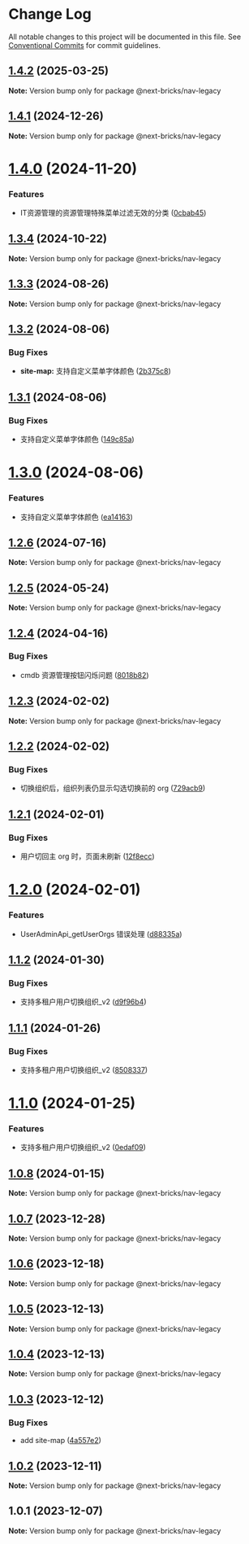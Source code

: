 # Change Log

All notable changes to this project will be documented in this file.
See [Conventional Commits](https://conventionalcommits.org) for commit guidelines.

## [1.4.2](https://github.com/easyops-cn/next-basics/compare/@next-bricks/nav-legacy@1.4.1...@next-bricks/nav-legacy@1.4.2) (2025-03-25)

**Note:** Version bump only for package @next-bricks/nav-legacy





## [1.4.1](https://github.com/easyops-cn/next-basics/compare/@next-bricks/nav-legacy@1.4.0...@next-bricks/nav-legacy@1.4.1) (2024-12-26)

**Note:** Version bump only for package @next-bricks/nav-legacy





# [1.4.0](https://github.com/easyops-cn/next-basics/compare/@next-bricks/nav-legacy@1.3.4...@next-bricks/nav-legacy@1.4.0) (2024-11-20)


### Features

* IT资源管理的资源管理特殊菜单过滤无效的分类 ([0cbab45](https://github.com/easyops-cn/next-basics/commit/0cbab4539991c32e7d5ead4e00d9af33fba3d899))





## [1.3.4](https://github.com/easyops-cn/next-basics/compare/@next-bricks/nav-legacy@1.3.3...@next-bricks/nav-legacy@1.3.4) (2024-10-22)

**Note:** Version bump only for package @next-bricks/nav-legacy





## [1.3.3](https://github.com/easyops-cn/next-basics/compare/@next-bricks/nav-legacy@1.3.2...@next-bricks/nav-legacy@1.3.3) (2024-08-26)

**Note:** Version bump only for package @next-bricks/nav-legacy

## [1.3.2](https://github.com/easyops-cn/next-basics/compare/@next-bricks/nav-legacy@1.3.1...@next-bricks/nav-legacy@1.3.2) (2024-08-06)

### Bug Fixes

- **site-map:** 支持自定义菜单字体颜色 ([2b375c8](https://github.com/easyops-cn/next-basics/commit/2b375c8f66e1234de52b29c2821b1cae2f00b7bd))

## [1.3.1](https://github.com/easyops-cn/next-basics/compare/@next-bricks/nav-legacy@1.3.0...@next-bricks/nav-legacy@1.3.1) (2024-08-06)

### Bug Fixes

- 支持自定义菜单字体颜色 ([149c85a](https://github.com/easyops-cn/next-basics/commit/149c85a1df34e17917c79d800892f8fbe6c354ff))

# [1.3.0](https://github.com/easyops-cn/next-basics/compare/@next-bricks/nav-legacy@1.2.6...@next-bricks/nav-legacy@1.3.0) (2024-08-06)

### Features

- 支持自定义菜单字体颜色 ([ea14163](https://github.com/easyops-cn/next-basics/commit/ea1416353ead8c7ebd613a752558e7a76b2e1e8a))

## [1.2.6](https://github.com/easyops-cn/next-basics/compare/@next-bricks/nav-legacy@1.2.5...@next-bricks/nav-legacy@1.2.6) (2024-07-16)

**Note:** Version bump only for package @next-bricks/nav-legacy

## [1.2.5](https://github.com/easyops-cn/next-basics/compare/@next-bricks/nav-legacy@1.2.4...@next-bricks/nav-legacy@1.2.5) (2024-05-24)

**Note:** Version bump only for package @next-bricks/nav-legacy

## [1.2.4](https://github.com/easyops-cn/next-basics/compare/@next-bricks/nav-legacy@1.2.3...@next-bricks/nav-legacy@1.2.4) (2024-04-16)

### Bug Fixes

- cmdb 资源管理按钮闪烁问题 ([8018b82](https://github.com/easyops-cn/next-basics/commit/8018b822f54cc11365a6675ea10776a6658f9313))

## [1.2.3](https://github.com/easyops-cn/next-basics/compare/@next-bricks/nav-legacy@1.2.2...@next-bricks/nav-legacy@1.2.3) (2024-02-02)

**Note:** Version bump only for package @next-bricks/nav-legacy

## [1.2.2](https://github.com/easyops-cn/next-basics/compare/@next-bricks/nav-legacy@1.2.1...@next-bricks/nav-legacy@1.2.2) (2024-02-02)

### Bug Fixes

- 切换组织后，组织列表仍显示勾选切换前的 org ([729acb9](https://github.com/easyops-cn/next-basics/commit/729acb9d73d69670bf162c1c7b98b4fe3b7d2494))

## [1.2.1](https://github.com/easyops-cn/next-basics/compare/@next-bricks/nav-legacy@1.2.0...@next-bricks/nav-legacy@1.2.1) (2024-02-01)

### Bug Fixes

- 用户切回主 org 时，页面未刷新 ([12f8ecc](https://github.com/easyops-cn/next-basics/commit/12f8ecc2832a1040f74bc98ea2941b20d00ccb3d))

# [1.2.0](https://github.com/easyops-cn/next-basics/compare/@next-bricks/nav-legacy@1.1.2...@next-bricks/nav-legacy@1.2.0) (2024-02-01)

### Features

- UserAdminApi_getUserOrgs 错误处理 ([d88335a](https://github.com/easyops-cn/next-basics/commit/d88335aa51c3c5689c265a7121a3f5ca5dfe3000))

## [1.1.2](https://github.com/easyops-cn/next-basics/compare/@next-bricks/nav-legacy@1.1.1...@next-bricks/nav-legacy@1.1.2) (2024-01-30)

### Bug Fixes

- 支持多租户用户切换组织\_v2 ([d9f96b4](https://github.com/easyops-cn/next-basics/commit/d9f96b41a7f1a5b1fe56bc0480c161095f6d5948))

## [1.1.1](https://github.com/easyops-cn/next-basics/compare/@next-bricks/nav-legacy@1.1.0...@next-bricks/nav-legacy@1.1.1) (2024-01-26)

### Bug Fixes

- 支持多租户用户切换组织\_v2 ([8508337](https://github.com/easyops-cn/next-basics/commit/850833740c526bb999c40e273277bb2503b9c830))

# [1.1.0](https://github.com/easyops-cn/next-basics/compare/@next-bricks/nav-legacy@1.0.8...@next-bricks/nav-legacy@1.1.0) (2024-01-25)

### Features

- 支持多租户用户切换组织\_v2 ([0edaf09](https://github.com/easyops-cn/next-basics/commit/0edaf093f2667ab0d8ee0fc402bfa28ac7c4c77f))

## [1.0.8](https://github.com/easyops-cn/next-basics/compare/@next-bricks/nav-legacy@1.0.7...@next-bricks/nav-legacy@1.0.8) (2024-01-15)

**Note:** Version bump only for package @next-bricks/nav-legacy

## [1.0.7](https://github.com/easyops-cn/next-basics/compare/@next-bricks/nav-legacy@1.0.6...@next-bricks/nav-legacy@1.0.7) (2023-12-28)

**Note:** Version bump only for package @next-bricks/nav-legacy

## [1.0.6](https://github.com/easyops-cn/next-basics/compare/@next-bricks/nav-legacy@1.0.5...@next-bricks/nav-legacy@1.0.6) (2023-12-18)

**Note:** Version bump only for package @next-bricks/nav-legacy

## [1.0.5](https://github.com/easyops-cn/next-basics/compare/@next-bricks/nav-legacy@1.0.4...@next-bricks/nav-legacy@1.0.5) (2023-12-13)

**Note:** Version bump only for package @next-bricks/nav-legacy

## [1.0.4](https://github.com/easyops-cn/next-basics/compare/@next-bricks/nav-legacy@1.0.3...@next-bricks/nav-legacy@1.0.4) (2023-12-13)

**Note:** Version bump only for package @next-bricks/nav-legacy

## [1.0.3](https://github.com/easyops-cn/next-basics/compare/@next-bricks/nav-legacy@1.0.2...@next-bricks/nav-legacy@1.0.3) (2023-12-12)

### Bug Fixes

- add site-map ([4a557e2](https://github.com/easyops-cn/next-basics/commit/4a557e22d50ad7a2543a25c974d666e8b1e50492))

## [1.0.2](https://github.com/easyops-cn/next-basics/compare/@next-bricks/nav-legacy@1.0.1...@next-bricks/nav-legacy@1.0.2) (2023-12-11)

**Note:** Version bump only for package @next-bricks/nav-legacy

## 1.0.1 (2023-12-07)

**Note:** Version bump only for package @next-bricks/nav-legacy
